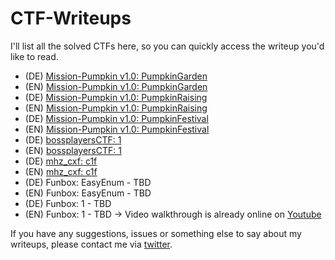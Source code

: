 # CTF-Writeups

I'll list all the solved CTFs here, so you can quickly access the writeup you'd like to read.


- (DE) [Mission-Pumpkin v1.0: PumpkinGarden](https://shendayan.github.io/CTF-Writeups/PumpkinFestival/DE.md)
- (EN) [Mission-Pumpkin v1.0: PumpkinGarden](https://github.com/shendayan/CTF-Writeups/blob/gh-pages/[EN]PumpkinGarden.md)
- (DE) [Mission-Pumpkin v1.0: PumpkinRaising](https://github.com/shendayan/CTF-Writeups/blob/gh-pages/%5BDE%5DPumpkinRaising.md)
- (EN) [Mission-Pumpkin v1.0: PumpkinRaising](https://github.com/shendayan/CTF-Writeups/blob/gh-pages/%5BEN%5DPumpkinRaising.md)
- (DE) [Mission-Pumpkin v1.0: PumpkinFestival](https://github.com/shendayan/CTF-Writeups/blob/gh-pages/%5BDE%5DPumpkinFestival.md)
- (EN) [Mission-Pumpkin v1.0: PumpkinFestival](https://github.com/shendayan/CTF-Writeups/blob/gh-pages/%5BEN%5DPumpkinFestival.md)
- (DE) [bossplayersCTF: 1](https://github.com/shendayan/CTF-Writeups/blob/gh-pages/%5BDE%5DBossplayersCTF/index.html)
- (EN) [bossplayersCTF: 1](https://github.com/shendayan/CTF-Writeups/blob/gh-pages/%5BEN%5DBossplayersCTF.md)
- (DE) [mhz_cxf: c1f](https://github.com/shendayan/CTF-Writeups/blob/gh-pages/%5BDE%5Dmhz_cxf-c1f.md)
- (EN) [mhz_cxf: c1f](https://github.com/shendayan/CTF-Writeups/blob/gh-pages/%5BEN%5Dmhz_cxf-c1f.md)
- (DE) Funbox: EasyEnum - TBD
- (EN) Funbox: EasyEnum - TBD
- (DE) Funbox: 1 - TBD
- (EN) Funbox: 1 - TBD -> Video walkthrough is already online on [Youtube](https://www.youtube.com/watch?v=RMcVyWr6Oao)


If you have any suggestions, issues or something else to say about my writeups, please contact me via [twitter](https://twitter.com/_the_someone).
